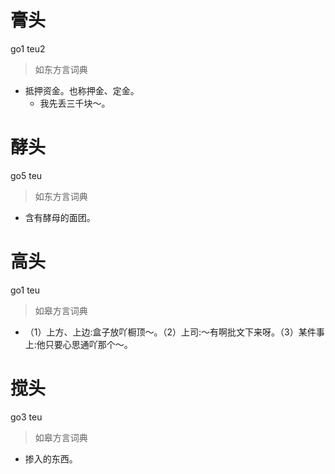 # 膏头
go1 teu2
> 如东方言词典
- 抵押资金。也称押金、定金。
  - 我先丢三千块～。

# 酵头
go5 teu
> 如东方言词典
- 含有酵母的面团。

# 高头
go1 teu
> 如皋方言词典
- （1）上方、上边:盒子放吖橱顶～。（2）上司:～有啊批文下来呀。（3）某件事上:他只要心思通吖那个～。

# 搅头
go3 teu
> 如皋方言词典
- 掺入的东西。
